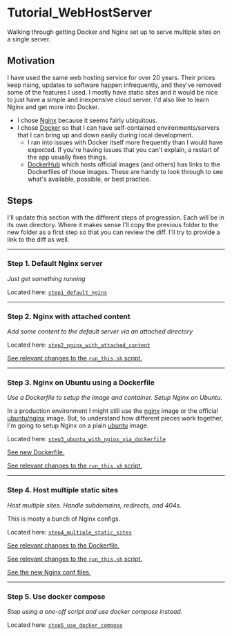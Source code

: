 # Tutorial_WebHostServer
Walking through getting Docker and Nginx set up to serve multiple sites on a single server.

## Motivation
I have used the same web hosting service for over 20 years. Their prices keep rising, updates to software happen infrequently, and they've removed some of the features I used. I mostly have static sites and it would be nice to just have a simple and inexpensive cloud server. I'd also like to learn Nginx and get more into Docker.

- I chose [Nginx](https://docs.nginx.com/nginx/admin-guide/web-server/web-server/) because it seems fairly ubiquitous.
- I chose [Docker](https://www.docker.com/products/docker-desktop/) so that I can have self-contained environments/servers that I can bring up and down easily during local development.
  - I ran into issues with Docker itself more frequently than I would have expected. If you're having issues that you can't explain, a restart of the app usually fixes things.
  - [DockerHub](https://hub.docker.com/) which hosts official images (and others) has links to the Dockerfiles of those images. These are handy to look through to see what's available, possible, or best practice.

## Steps
I'll update this section with the different steps of progression. Each will be in its own directory. Where it makes sense I'll copy the previous folder to the new folder as a first step so that you can review the diff. I'll try to provide a link to the diff as well.


___

### Step 1. Default Nginx server
*Just get something running*

Located here: [`step1_default_nginx`](https://github.com/thankevan/Tutorial_WebHostServer/tree/main/step1_default_nginx)

___

### Step 2. Nginx with attached content
*Add some content to the default server via an attached directory*

Located here: [`step2_nginx_with_attached_content`](https://github.com/thankevan/Tutorial_WebHostServer/blob/main/step2_nginx_with_attached_content/)

[See relevant changes to the `run_this.sh` script.](https://github.com/thankevan/Tutorial_WebHostServer/pull/2/commits/7e29c1c898adcad97066be8dfcabcf521667f022)

___

### Step 3. Nginx on Ubuntu using a Dockerfile
*Use a Dockerfile to setup the image and container.  Setup Nginx on Ubuntu.*

In a production environment I might still use the [nginx](https://hub.docker.com/_/nginx) image or the official [ubuntu/nginx](https://hub.docker.com/r/ubuntu/nginx) image. But, to understand how different pieces work together, I'm going to setup Nginx on a plain [ubuntu](https://hub.docker.com/_/ubuntu) image.

Located here: [`step3_ubuntu_with_nginx_via_dockerfile`](https://github.com/thankevan/Tutorial_WebHostServer/blob/main/step3_ubuntu_with_nginx_via_dockerfile/)

[See new Dockerfile.](https://github.com/thankevan/Tutorial_WebHostServer/pull/5/commits/2dfb43c47452a1762082f3d2cfb8d75b7ca482c0)

[See relevant changes to the `run_this.sh` script.](https://github.com/thankevan/Tutorial_WebHostServer/pull/5/commits/69c2b9de0adc0ac70779d72ebda835c5113d51da)

___

### Step 4. Host multiple static sites
*Host multiple sites. Handle subdomains, redirects, and 404s.*

This is mosty a bunch of Nginx configs.

Located here: [`step4_multiple_static_sites`](https://github.com/thankevan/Tutorial_WebHostServer/blob/main/step4_multiple_static_sites/)

[See relevant changes to the Dockerfile.](https://github.com/thankevan/Tutorial_WebHostServer/pull/7/commits/0f6f525bbaaafd7d7fd17b837ae841c074ccccc9)

[See relevant changes to the `run_this.sh` script.](https://github.com/thankevan/Tutorial_WebHostServer/pull/7/commits/49bffd4d896b2d24a643a3a31a7955e406e1a055)

[See the new Nginx conf files.](https://github.com/thankevan/Tutorial_WebHostServer/pull/7/commits/7aa8cc32fd0f1b4b154cb9f61438074dc63acbf7)

___

### Step 5. Use docker compose
*Stop using a one-off script and use docker compose instead.*

Located here: [`step5_use_docker_compose`](https://github.com/thankevan/Tutorial_WebHostServer/blob/main/step5_use_docker_compose/)
